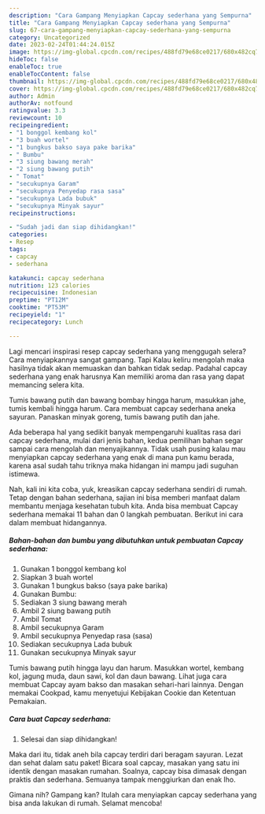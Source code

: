 ```yaml
---
description: "Cara Gampang Menyiapkan Capcay sederhana yang Sempurna"
title: "Cara Gampang Menyiapkan Capcay sederhana yang Sempurna"
slug: 67-cara-gampang-menyiapkan-capcay-sederhana-yang-sempurna
category: Uncategorized
date: 2023-02-24T01:44:24.015Z
image: https://img-global.cpcdn.com/recipes/488fd79e68ce0217/680x482cq70/capcay-sederhana-foto-resep-utama.jpg
hideToc: false
enableToc: true
enableTocContent: false
thumbnail: https://img-global.cpcdn.com/recipes/488fd79e68ce0217/680x482cq70/capcay-sederhana-foto-resep-utama.jpg
cover: https://img-global.cpcdn.com/recipes/488fd79e68ce0217/680x482cq70/capcay-sederhana-foto-resep-utama.jpg
author: Admin
authorAv: notfound
ratingvalue: 3.3
reviewcount: 10
recipeingredient:
- "1 bonggol kembang kol"
- "3 buah wortel"
- "1 bungkus bakso saya pake barika"
- " Bumbu"
- "3 siung bawang merah"
- "2 siung bawang putih"
- " Tomat"
- "secukupnya Garam"
- "secukupnya Penyedap rasa sasa"
- "secukupnya Lada bubuk"
- "secukupnya Minyak sayur"
recipeinstructions:

- "Sudah jadi dan siap dihidangkan!"
categories:
- Resep
tags:
- capcay
- sederhana

katakunci: capcay sederhana 
nutrition: 123 calories
recipecuisine: Indonesian
preptime: "PT12M"
cooktime: "PT53M"
recipeyield: "1"
recipecategory: Lunch

---
```



Lagi mencari inspirasi resep capcay sederhana yang menggugah selera? Cara menyiapkannya sangat gampang. Tapi Kalau keliru mengolah maka hasilnya tidak akan memuaskan dan bahkan tidak sedap. Padahal capcay sederhana yang enak harusnya Kan memiliki aroma dan rasa yang dapat memancing selera kita.


Tumis bawang putih dan bawang bombay hingga harum, masukkan jahe, tumis kembali hingga harum. Cara membuat capcay sederhana aneka sayuran. Panaskan minyak goreng, tumis bawang putih dan jahe.

Ada beberapa hal yang sedikit banyak mempengaruhi kualitas rasa dari capcay sederhana, mulai dari jenis bahan, kedua pemilihan bahan segar sampai cara mengolah dan menyajikannya. Tidak usah pusing kalau mau menyiapkan capcay sederhana yang enak di mana pun kamu berada, karena asal sudah tahu triknya maka hidangan ini mampu jadi suguhan istimewa.


Nah, kali ini kita coba, yuk, kreasikan capcay sederhana sendiri di rumah. Tetap dengan bahan sederhana, sajian ini bisa memberi manfaat dalam membantu menjaga kesehatan tubuh kita. Anda bisa membuat Capcay sederhana memakai 11 bahan dan 0 langkah pembuatan. Berikut ini cara dalam membuat hidangannya.

<!--inarticleads1-->

##### Bahan-bahan dan bumbu yang dibutuhkan untuk pembuatan Capcay sederhana:

1. Gunakan 1 bonggol kembang kol
1. Siapkan 3 buah wortel
1. Gunakan 1 bungkus bakso (saya pake barika)
1. Gunakan  Bumbu:
1. Sediakan 3 siung bawang merah
1. Ambil 2 siung bawang putih
1. Ambil  Tomat
1. Ambil secukupnya Garam
1. Ambil secukupnya Penyedap rasa (sasa)
1. Sediakan secukupnya Lada bubuk
1. Gunakan secukupnya Minyak sayur


Tumis bawang putih hingga layu dan harum. Masukkan wortel, kembang kol, jagung muda, daun sawi, kol dan daun bawang. Lihat juga cara membuat Capcay ayam bakso dan masakan sehari-hari lainnya. Dengan memakai Cookpad, kamu menyetujui Kebijakan Cookie dan Ketentuan Pemakaian. 

<!--inarticleads2-->

##### Cara buat Capcay sederhana:


1. Selesai dan siap dihidangkan!

Maka dari itu, tidak aneh bila capcay terdiri dari beragam sayuran. Lezat dan sehat dalam satu paket! Bicara soal capcay, masakan yang satu ini identik dengan masakan rumahan. Soalnya, capcay bisa dimasak dengan praktis dan sederhana. Semuanya tampak menggiurkan dan enak lho. 

Gimana nih? Gampang kan? Itulah cara menyiapkan capcay sederhana yang bisa anda lakukan di rumah. Selamat mencoba!
